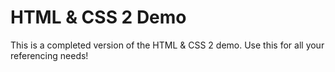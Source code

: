 # HTML & CSS 2 Demo

This is a completed version of the HTML & CSS 2 demo. Use this for all your referencing needs!